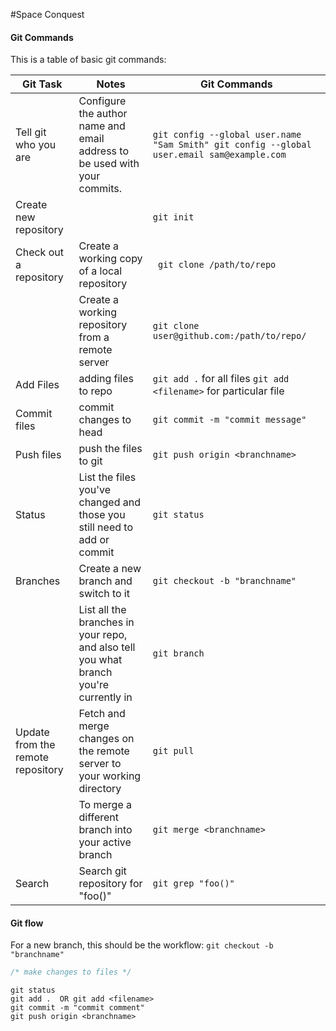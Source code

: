 #Space Conquest

#### Git Commands

This is a table of basic git commands:

| Git Task                          | Notes                                                                                 | Git Commands                                                                                     |
|-----------------------------------|---------------------------------------------------------------------------------------|--------------------------------------------------------------------------------------------------|
| Tell git who you are              | Configure the author name and email address to be used with your commits.             | ``` git config --global user.name "Sam Smith" git config --global user.email sam@example.com ``` |
| Create new repository             |                                                                                       | ``` git init ```                                                                                 |
| Check out a repository            | Create a working copy of a local repository                                           | ``` git clone /path/to/repo```                                                                   |
|                                   | Create a working repository from a remote server                                      | ``` git clone user@github.com:/path/to/repo/ ```                                                 |
| Add Files                         | adding files  to repo                                                                 | ``` git add . ``` for all files ``` git add <filename> ``` for particular file                   |
| Commit files                      | commit changes to head                                                                | ``` git commit -m "commit message" ```                                                           |
| Push files                        | push the files to git                                                                 | ``` git push origin <branchname> ```                                                             |
| Status                            | List the files you've changed and those you still need to add or commit               | ``` git status ```                                                                               |
| Branches                          | Create a new branch and switch to it                                                  | ``` git checkout -b "branchname" ```                                                             |
|                                   | List all the branches in your repo, and also tell you what branch you're currently in | ``` git branch ```                                                                               |
| Update from the remote repository | Fetch and merge changes on the remote server to your working directory                | ``` git pull ```                                                                                 |
|                                   | To merge a different branch into your active branch                                   | ``` git merge <branchname> ```                                                                   |
| Search                            | Search git repository for "foo()"                                                     | ``` git grep "foo()" ```                                                                         |


#### Git flow

For a new branch, this should be the workflow: 
``` git checkout -b "branchname" ```
```javascript
/* make changes to files */
```
```
git status
git add .  OR git add <filename>
git commit -m "commit comment"
git push origin <branchname>
```
